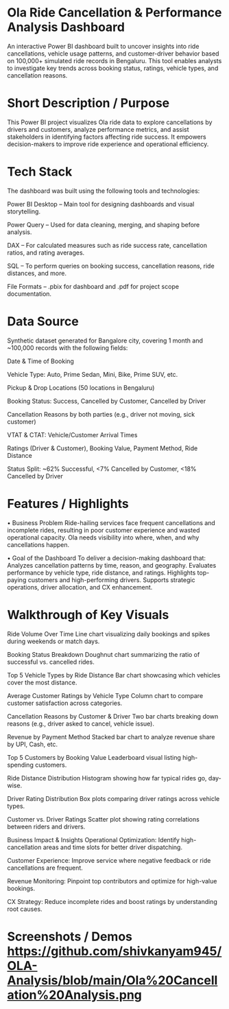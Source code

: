 # Ola Ride Cancellation & Performance Analysis Dashboard
An interactive Power BI dashboard built to uncover insights into ride cancellations, vehicle usage patterns, and customer-driver behavior based on 100,000+ simulated ride records in Bengaluru. This tool enables analysts to investigate key trends across booking status, ratings, vehicle types, and cancellation reasons.

# Short Description / Purpose
This Power BI project visualizes Ola ride data to explore cancellations by drivers and customers, analyze performance metrics, and assist stakeholders in identifying factors affecting ride success. It empowers decision-makers to improve ride experience and operational efficiency.

# Tech Stack
The dashboard was built using the following tools and technologies:

Power BI Desktop – Main tool for designing dashboards and visual storytelling.

Power Query – Used for data cleaning, merging, and shaping before analysis.

DAX – For calculated measures such as ride success rate, cancellation ratios, and rating averages.

SQL – To perform queries on booking success, cancellation reasons, ride distances, and more.

File Formats – .pbix for dashboard and .pdf for project scope documentation.

# Data Source
Synthetic dataset generated for Bangalore city, covering 1 month and ~100,000 records with the following fields:

Date & Time of Booking

Vehicle Type: Auto, Prime Sedan, Mini, Bike, Prime SUV, etc.

Pickup & Drop Locations (50 locations in Bengaluru)

Booking Status: Success, Cancelled by Customer, Cancelled by Driver

Cancellation Reasons by both parties (e.g., driver not moving, sick customer)

VTAT & CTAT: Vehicle/Customer Arrival Times

Ratings (Driver & Customer), Booking Value, Payment Method, Ride Distance

Status Split: ~62% Successful, <7% Cancelled by Customer, <18% Cancelled by Driver

# Features / Highlights
• Business Problem
Ride-hailing services face frequent cancellations and incomplete rides, resulting in poor customer experience and wasted operational capacity. Ola needs visibility into where, when, and why cancellations happen.

• Goal of the Dashboard
To deliver a decision-making dashboard that:
Analyzes cancellation patterns by time, reason, and geography.
Evaluates performance by vehicle type, ride distance, and ratings.
Highlights top-paying customers and high-performing drivers.
Supports strategic operations, driver allocation, and CX enhancement.

# Walkthrough of Key Visuals
Ride Volume Over Time
Line chart visualizing daily bookings and spikes during weekends or match days.

Booking Status Breakdown
Doughnut chart summarizing the ratio of successful vs. cancelled rides.

Top 5 Vehicle Types by Ride Distance
Bar chart showcasing which vehicles cover the most distance.

Average Customer Ratings by Vehicle Type
Column chart to compare customer satisfaction across categories.

Cancellation Reasons by Customer & Driver
Two bar charts breaking down reasons (e.g., driver asked to cancel, vehicle issue).

Revenue by Payment Method
Stacked bar chart to analyze revenue share by UPI, Cash, etc.

Top 5 Customers by Booking Value
Leaderboard visual listing high-spending customers.

Ride Distance Distribution
Histogram showing how far typical rides go, day-wise.

Driver Rating Distribution
Box plots comparing driver ratings across vehicle types.

Customer vs. Driver Ratings
Scatter plot showing rating correlations between riders and drivers.

Business Impact & Insights
Operational Optimization: Identify high-cancellation areas and time slots for better driver dispatching.

Customer Experience: Improve service where negative feedback or ride cancellations are frequent.

Revenue Monitoring: Pinpoint top contributors and optimize for high-value bookings.

CX Strategy: Reduce incomplete rides and boost ratings by understanding root causes.

# Screenshots / Demos https://github.com/shivkanyam945/OLA-Analysis/blob/main/Ola%20Cancellation%20Analysis.png 
